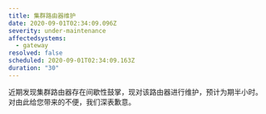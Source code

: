 ```yaml
---
title: 集群路由器维护
date: 2020-09-01T02:34:09.096Z
severity: under-maintenance
affectedsystems:
  - gateway
resolved: false
scheduled: 2020-09-01T02:34:09.163Z
duration: "30"
---
```

近期发现集群路由器存在间歇性鼓掌，现对该路由器进行维护，预计为期半小时。对由此给您带来的不便，我们深表歉意。